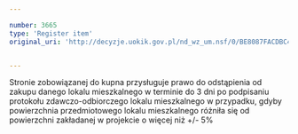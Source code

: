 ```yaml
---

number: 3665
type: 'Register item'
original_uri: 'http://decyzje.uokik.gov.pl/nd_wz_um.nsf/0/BE8087FACDBC4EB1C1257A6A0031242E?OpenDocument'


---
```


Stronie zobowiązanej do kupna przysługuje prawo do odstąpienia od zakupu danego lokalu mieszkalnego w terminie do 3 dni po podpisaniu protokołu zdawczo-odbiorczego lokalu mieszkalnego w przypadku, gdyby powierzchnia przedmiotowego lokalu mieszkalnego różniła się od powierzchni zakładanej w projekcie o więcej niż +/- 5%
